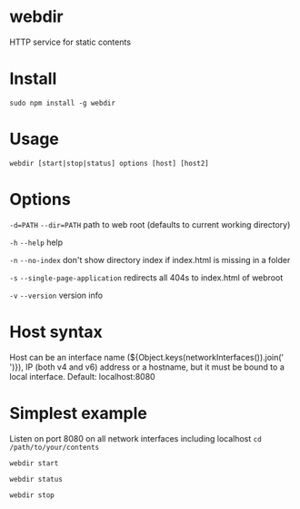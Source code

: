 webdir
======

HTTP service for static contents

# Install
`sudo npm install -g webdir`

# Usage
`webdir [start|stop|status] options [host] [host2]`

# Options
`-d=PATH` `--dir=PATH`            path to web root (defaults to current working directory)

`-h` `--help`                     help

`-n` `--no-index`                 don't show directory index if index.html is missing in a folder

`-s` `--single-page-application`  redirects all 404s to index.html of webroot

`-v` `--version`                  version info

# Host syntax
Host can be an interface name (${Object.keys(networkInterfaces()).join(' ')}), IP (both v4 and v6)
address or a hostname, but it must be bound to a local interface.
Default: localhost:8080

# Simplest example
Listen on port 8080 on all network interfaces including localhost
`cd /path/to/your/contents`

`webdir start`

`webdir status`

`webdir stop`
